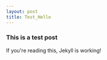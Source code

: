 ```yaml
---
layout: post
title: Test_Hello
---
```


### This is a test post

If you're reading this, Jekyll is working!
